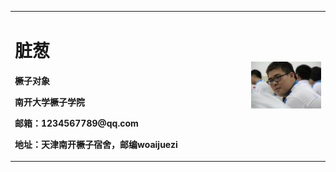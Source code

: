 <table border="0">
  <tr>
    <td width="75%">
      <h1>脏葱</h1>
      <p><b>橛子对象</b></p>
      <p><b>南开大学橛子学院</b></p>
      <p><b>邮箱：1234567789@qq.com</b></p>
      <p><b>地址：天津南开橛子宿舍，邮编woaijuezi</b></p>
    </td>
    <td width="25%">
      <img src="/jz.jpg" width="100%">     
    </td>
  </tr>
</table>
